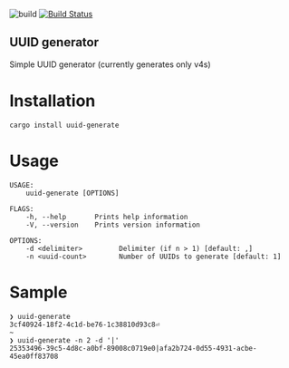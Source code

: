 ![build](https://github.com/LesnyRumcajs/uuid-generate/workflows/build/badge.svg)
[![Build Status](http://meritbadge.herokuapp.com/uuid-generate)](https://crates.io/crates/uuid-generate/)

## UUID generator
Simple UUID generator (currently generates only v4s)

# Installation
`cargo install uuid-generate`

# Usage
```
USAGE:
    uuid-generate [OPTIONS]

FLAGS:
    -h, --help       Prints help information
    -V, --version    Prints version information

OPTIONS:
    -d <delimiter>         Delimiter (if n > 1) [default: ,]
    -n <uuid-count>        Number of UUIDs to generate [default: 1]
```

# Sample
```
❯ uuid-generate
3cf40924-18f2-4c1d-be76-1c38810d93c8⏎                                                   
~
❯ uuid-generate -n 2 -d '|'
25353496-39c5-4d8c-a0bf-89008c0719e0|afa2b724-0d55-4931-acbe-45ea0ff83708
```
